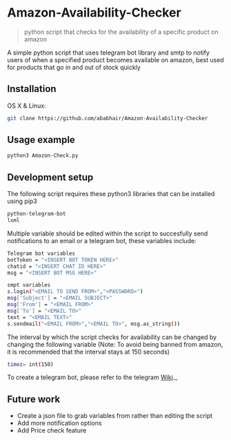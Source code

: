 # Amazon-Availability-Checker
> python script that checks for the availability of a specific product on amazon 

A simple python script that uses telegram bot library and smtp to notify users of when a specified product becomes available on amazon, best used for products that go in and out of stock quickly 

## Installation

OS X & Linux:

```sh
git clone https://github.com/ababhair/Amazon-Availability-Checker
```

## Usage example
```sh
python3 Amazon-Check.py
```

## Development setup

The following script requires these python3 libraries that can be installed using pip3
```sh
python-telegram-bot
lxml
```
Multiple variable should be edited within the script to succesfully send notifications to an email or a telegram bot, these variables include:

```sh
Telegram bot variables
botToken = "<INSERT BOT TOKEN HERE>"
chatid = "<INSERT CHAT ID HERE>"
msg = "<INSERT BOT MSG HERE>"
```
```sh
smpt variables
s.login("<EMAIL TO SEND FROM>","<PASSWORD>")
msg['Subject'] = "<EMAIL SUBJECT>"
msg['From'] = "<EMAIL FROM>"
msg['To'] = "<EMAIL TO>"
text = "<EMAIL TEXT>"
s.sendmail("<EMAIL FROM>","<EMAIL TO>", msg.as_string())
```
The interval by which the script checks for availability can be changed by changing the following variable (Note: To avoid being banned from amazon, it is recommended that the interval stays at 150 seconds)
```sh
timez= int(150)
```
To create a telegram bot, please refer to the telegram [Wiki][wiki]._
## Future work
* Create a json file to grab variables from rather than editing the script
* Add more notification options
* Add Price check feature

[wiki]: https://core.telegram.org/bots/api
